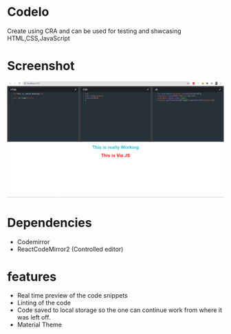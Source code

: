 # CodeIo

Create using CRA and can be used for testing and shwcasing HTML,CSS,JavaScript

# Screenshot

<img src="/screenshots/sam.png" alt="Sample image" />

# Dependencies

- Codemirror
- ReactCodeMirror2 (Controlled editor)

# features

- Real time preview of the code snippets
- Linting of the code
- Code saved to local storage so the one can continue work from where it was left off.
- Material Theme
